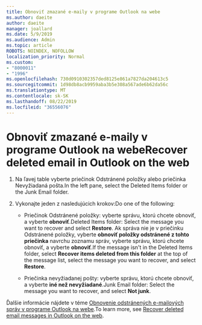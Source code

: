 ```yaml
---
title: Obnoviť zmazané e-maily v programe Outlook na webe
ms.author: daeite
author: daeite
manager: joallard
ms.date: 5/9/2019
ms.audience: Admin
ms.topic: article
ROBOTS: NOINDEX, NOFOLLOW
localization_priority: Normal
ms.custom:
- "8000011"
- "1996"
ms.openlocfilehash: 730d0910302357ded8125e861a7827da204613c5
ms.sourcegitcommit: 1d98db8acb9959aba3b5e308a567ade6b62da56c
ms.translationtype: MT
ms.contentlocale: sk-SK
ms.lasthandoff: 08/22/2019
ms.locfileid: "36556076"
---
```

# <a name="recover-deleted-email-in-outlook-on-the-web"></a><span data-ttu-id="5f782-102">Obnoviť zmazané e-maily v programe Outlook na webe</span><span class="sxs-lookup"><span data-stu-id="5f782-102">Recover deleted email in Outlook on the web</span></span>

1. <span data-ttu-id="5f782-103">Na ľavej table vyberte priečinok Odstránené položky alebo priečinka Nevyžiadaná pošta.</span><span class="sxs-lookup"><span data-stu-id="5f782-103">In the left pane, select the Deleted Items folder or the Junk Email folder.</span></span>

2. <span data-ttu-id="5f782-104">Vykonajte jeden z nasledujúcich krokov:</span><span class="sxs-lookup"><span data-stu-id="5f782-104">Do one of the following:</span></span>

    - <span data-ttu-id="5f782-105">Priečinok Odstránené položky: vyberte správu, ktorú chcete obnoviť, a vyberte **obnoviť**.</span><span class="sxs-lookup"><span data-stu-id="5f782-105">Deleted Items folder: Select the message you want to recover and select **Restore**.</span></span> <span data-ttu-id="5f782-106">Ak správa nie je v priečinku Odstránené položky, vyberte **obnoviť položky odstránené z tohto priečinka** navrchu zoznamu správ, vyberte správu, ktorú chcete obnoviť, a vyberte **obnoviť**.</span><span class="sxs-lookup"><span data-stu-id="5f782-106">If the message isn't in the Deleted Items folder, select **Recover items deleted from this folder** at the top of the message list, select the message you want to recover, and select **Restore**.</span></span>

    - <span data-ttu-id="5f782-107">Priečinka nevyžiadanej pošty: vyberte správu, ktorú chcete obnoviť, a vyberte **iné než nevyžiadané**.</span><span class="sxs-lookup"><span data-stu-id="5f782-107">Junk Email folder: Select the message you want to recover, and select **Not junk**.</span></span>

<span data-ttu-id="5f782-108">Ďalšie informácie nájdete v téme [Obnovenie odstránených e-mailových správ v programe Outlook na webe](https://support.office.com/article/a8ca78ac-4721-4066-95dd-571842e9fb11).</span><span class="sxs-lookup"><span data-stu-id="5f782-108">To learn more, see [Recover deleted email messages in Outlook on the web](https://support.office.com/article/a8ca78ac-4721-4066-95dd-571842e9fb11).</span></span>